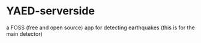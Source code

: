 # YAED-serverside
a FOSS (free and open source) app for detecting earthquakes (this is for the main detector)
